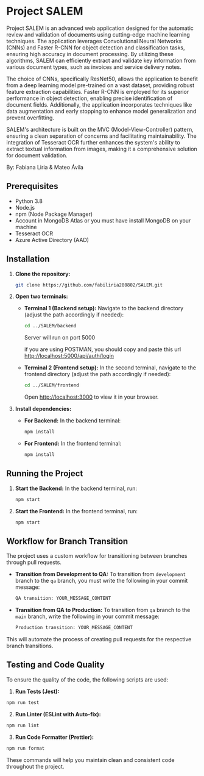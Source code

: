 # Project SALEM
Project SALEM is an advanced web application designed for the automatic review and validation of documents using cutting-edge machine learning techniques. The application leverages Convolutional Neural Networks (CNNs) and Faster R-CNN for object detection and classification tasks, ensuring high accuracy in document processing. By utilizing these algorithms, SALEM can efficiently extract and validate key information from various document types, such as invoices and service delivery notes.

The choice of CNNs, specifically ResNet50, allows the application to benefit from a deep learning model pre-trained on a vast dataset, providing robust feature extraction capabilities. Faster R-CNN is employed for its superior performance in object detection, enabling precise identification of document fields. Additionally, the application incorporates techniques like data augmentation and early stopping to enhance model generalization and prevent overfitting.

SALEM's architecture is built on the MVC (Model-View-Controller) pattern, ensuring a clean separation of concerns and facilitating maintainability. The integration of Tesseract OCR further enhances the system's ability to extract textual information from images, making it a comprehensive solution for document validation.

By: Fabiana Liria & Mateo Ávila

## Prerequisites
- Python 3.8
- Node.js
- npm (Node Package Manager)
- Account in MongoDB Atlas or you must have install MongoDB on your machine
- Tesseract OCR
- Azure Active Directory (AAD)

## Installation

1. **Clone the repository:**
    ```bash
    git clone https://github.com/fabiliria280802/SALEM.git
    ```

2. **Open two terminals:**

    - **Terminal 1 (Backend setup):**
      Navigate to the backend directory (adjust the path accordingly if needed):
      ```bash
      cd ../SALEM/backend
      ```
        Server will run on port 5000

      if you are using POSTMAN, you should copy and paste this url [http://localhost:5000/api/auth/login](http://localhost:5000/api/auth/login)

    - **Terminal 2 (Frontend setup):**
      In the second terminal, navigate to the frontend directory (adjust the path accordingly if needed):
      ```bash
      cd ../SALEM/frontend
      ```
        Open [http://localhost:3000](http://localhost:3000) to view it in your browser.

3. **Install dependencies:**

    - **For Backend:**
      In the backend terminal:
      ```bash
      npm install
      ```

    - **For Frontend:**
      In the frontend terminal:
      ```bash
      npm install
      ```

## Running the Project

1. **Start the Backend:**
    In the backend terminal, run:
    ```bash
    npm start
    ```

2. **Start the Frontend:**
    In the frontend terminal, run:
    ```bash
    npm start
    ```

## Workflow for Branch Transition

The project uses a custom workflow for transitioning between branches through pull requests.

- **Transition from Development to QA:**
  To transition from `development` branch to the `qa` branch, you must write the following in your commit message:
    ```bash
    QA transition: YOUR_MESSAGE_CONTENT
    ```

- **Transition from QA to Production:**
To transition from `qa` branch to the `main` branch, write the following in your commit message:
    ```bash
    Production transition: YOUR_MESSAGE_CONTENT
    ```

This will automate the process of creating pull requests for the respective branch transitions.

## Testing and Code Quality

To ensure the quality of the code, the following scripts are used:

1. **Run Tests (Jest):**
  ```bash
  npm run test
  ```

2. **Run Linter (ESLint with Auto-fix):**
  ```bash
  npm run lint
  ```

3. **Run Code Formatter (Prettier):**
  ```bash
  npm run format
  ```

These commands will help you maintain clean and consistent code throughout the project.
